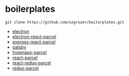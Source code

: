 # boilerplates

```
git clone https://github.com/ozgrozer/boilerplates.git
```

- [electron](electron)
- [electron-react-parcel](electron-react-parcel)
- [express-react-parcel](express-react-parcel)
- [gatsby](gatsby)
- [hyperapp-parcel](hyperapp-parcel)
- [react-parcel](react-parcel)
- [react-redux-parcel](react-redux-parcel)
- [redux-parcel](redux-parcel)
